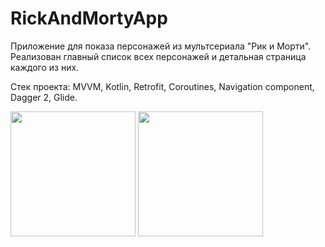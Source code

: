 # RickAndMortyApp

Приложение для показа персонажей из мультсериала "Рик и Морти". Реализован главный список всех персонажей и детальная страница каждого из них.

Стек проекта: MVVM, Kotlin, Retrofit, Coroutines, Navigation component, Dagger 2, Glide.

<div>
  <img src="https://user-images.githubusercontent.com/32350831/220661519-3bf1ba58-5615-4dbf-b299-3ef558b391c6.jpg" width="200"/>
  <img src="https://user-images.githubusercontent.com/32350831/220661548-1fe099fa-d70e-4be3-8283-b0daca650681.jpg" width="200"/>
</div>
